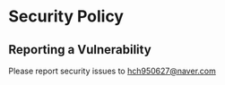 # Security Policy

## Reporting a Vulnerability
Please report security issues to hch950627@naver.com
